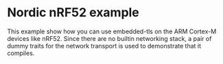 # Nordic nRF52 example

This example show how you can use embedded-tls on the ARM Cortex-M devices like nRF52. Since there are no builtin networking stack, a pair of dummy traits for 
the network transport is used to demonstrate that it compiles.
